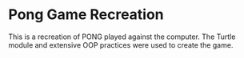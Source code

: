 # Pong Game Recreation
This is a recreation of PONG played against the computer. The Turtle module and extensive OOP practices were used to create the game.

